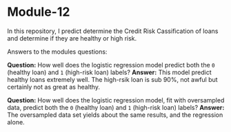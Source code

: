 # Module-12
In this repository, I predict determine the Credit Risk Cassification of loans and determine if they are healthy or high risk.

Answers to the modules questions:

**Question:** How well does the logistic regression model predict both the `0` (healthy loan) and `1` (high-risk loan) labels?
**Answer:** This model predict healthy loans extremely well. The high-rsik loan is sub 90%, not awful but certainly not as great as healthy.

**Question:** How well does the logistic regression model, fit with oversampled data, predict both the `0` (healthy loan) and `1` (high-risk loan) labels?
**Answer:** The oversampled data set yields about the same results, and the regression alone.

